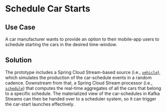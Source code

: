 # Schedule Car Starts

## Use Case

A car manufacturer wants to provide an option to their mobile-app users to schedule starting the cars in the desired time-window.

## Solution

The prototype includes a Spring Cloud Stream-based source (i.e., [`vehicle`](https://github.com/sabbyanandan/vehiclescheduler/tree/master/vehicle)), 
which simulates the production of the car-schedule events in a random cadence. Downstream from that, a Spring Cloud Stream
processor (i.e., [`schedule`](https://github.com/sabbyanandan/vehiclescheduler/tree/master/schedule)) that computes the
real-time aggregates of all the cars that belong to a specific schedule. The materialized view of the car-schedules
in Kafka Streams can then be handed over to a scheduler system, so it can trigger the car-start launches effectively.
